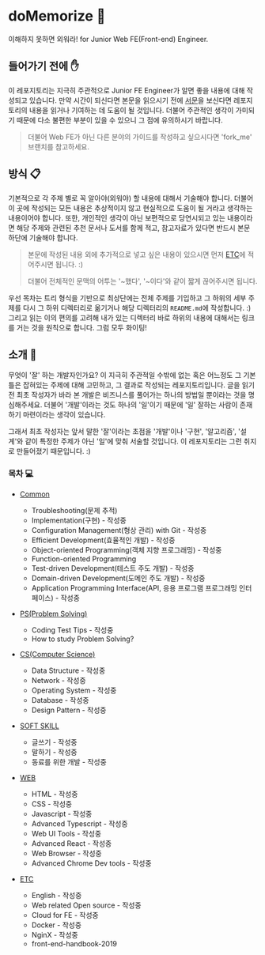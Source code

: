 # doMemorize 🧠

이해하지 못하면 외워라! for Junior Web FE(Front-end) Engineer.

## 들어가기 전에 ✋

이 레포지토리는 지극히 주관적으로 Junior FE Engineer가 알면 좋을 내용에 대해 작성되고 있습니다. 만약 시간이 되신다면 본문을 읽으시기 전에 [서문](INTRODUCTION.md)을 보신다면 레포지토리의 내용을 읽거나 기여하는 데 도움이 될 것입니다. 더불어 주관적인 생각이 가미되기 때문에 다소 불편한 부분이 있을 수 있으니 그 점에 유의하시기 바랍니다.

> 더불어 Web FE가 아닌 다른 분야의 가이드를 작성하고 싶으시다면 'fork_me' 브랜치를 참고하세요.

## 방식 📋

기본적으로 각 주제 별로 꼭 알아야(외워야) 할 내용에 대해서 기술해야 합니다. 더불어 이 곳에 작성되는 모든 내용은 추상적이지 않고 현실적으로 도움이 될 거라고 생각하는 내용이어야 합니다. 또한, 개인적인 생각이 아닌 보편적으로 당연시되고 있는 내용이라면 해당 주제와 관련된 추천 문서나 도서를 함께 적고, 참고자료가 있다면 반드시 본문 하단에 기술해야 합니다.

> 본문에 작성된 내용 외에 추가적으로 넣고 싶은 내용이 있으시면 먼저 [ETC](/ETC)에 적어주시면 됩니다. :)
>
> 더불어 전체적인 문맥의 어투는 '~했다', '~이다'와 같이 짧게 끊어주시면 됩니다.

우선 목차는 트리 형식을 기반으로 최상단에는 전체 주제를 기입하고 그 하위의 세부 주제를 다시 그 하위 디렉터리로 옮기거나 해당 디렉터리의 `README.md`에 작성합니다. :) 그리고 읽는 이의 편의를 고려해 내가 있는 디렉터리 바로 하위의 내용에 대해서는 링크를 거는 것을 원칙으로 합니다. 그럼 모두 화이팅!

## 소개 📓

무엇이 '잘' 하는 개발자인가요? 이 지극히 주관적일 수밖에 없는 혹은 어느정도 그 기본 틀은 잡혀있는 주제에 대해 고민하고, 그 결과로 작성되는 레포지토리입니다. 글을 읽기 전 최초 작성자가 바라 본 개발은 비즈니스를 풀어가는 하나의 방법일 뿐이라는 것을 명심해주세요. 더불어 '개발'이라는 것도 하나의 '일'이기 때문에 '일' 잘하는 사람이 존재하기 마련이라는 생각이 있습니다.

그래서 최초 작성자는 앞서 말한 '잘'이라는 초점을 '개발'이나 '구현', '알고리즘', '설계'와 같이 특정한 주제가 아닌 '일'에 맞춰 서술할 것입니다. 이 레포지토리는 그런 취지로 만들어졌기 때문입니다. :)

### 목차 💻

- [Common](COMMON/)

  - Troubleshooting(문제 추적)
  - Implementation(구현) - 작성중
  - Configuration Management(형상 관리) with Git - 작성중
  - Efficient Development(효율적인 개발) - 작성중
  - Object-oriented Programming(객체 지향 프로그래밍) - 작성중
  - Function-oriented Programming
  - Test-driven Development(테스트 주도 개발) - 작성중
  - Domain-driven Development(도메인 주도 개발) - 작성중
  - Application Programming Interface(API, 응용 프로그램 프로그래밍 인터페이스) - 작성중

- [PS(Problem Solving)](PS/)

  - Coding Test Tips - 작성중
  - How to study Problem Solving?

- [CS(Computer Science)](CS/)

  - Data Structure - 작성중
  - Network - 작성중
  - Operating System - 작성중
  - Database - 작성중
  - Design Pattern - 작성중

- [SOFT SKILL](SOFTSKILL/)

  - 글쓰기 - 작성중
  - 말하기 - 작성중
  - 동료를 위한 개발 - 작성중

- [WEB](WEB/)

  - HTML - 작성중
  - CSS - 작성중
  - Javascript - 작성중
  - Advanced Typescript - 작성중
  - Web UI Tools - 작성중
  - Advanced React - 작성중
  - Web Browser - 작성중
  - Advanced Chrome Dev tools - 작성중

- [ETC](ETC/)

  - English - 작성중
  - Web related Open source - 작성중
  - Cloud for FE - 작성중
  - Docker - 작성중
  - NginX - 작성중
  - front-end-handbook-2019
